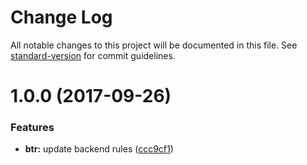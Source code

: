 # Change Log

All notable changes to this project will be documented in this file. See [standard-version](https://github.com/conventional-changelog/standard-version) for commit guidelines.

<a name="1.0.0"></a>
# 1.0.0 (2017-09-26)


### Features

* **btr:** update backend rules ([ccc9cf1](https://github.com/fulls1z3/backend-tslint-rules/commit/ccc9cf1))
